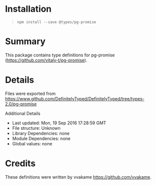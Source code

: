 # Installation
> `npm install --save @types/pg-promise`

# Summary
This package contains type definitions for pg-promise (https://github.com/vitaly-t/pg-promise).

# Details
Files were exported from https://www.github.com/DefinitelyTyped/DefinitelyTyped/tree/types-2.0/pg-promise

Additional Details
 * Last updated: Mon, 19 Sep 2016 17:28:59 GMT
 * File structure: Unknown
 * Library Dependencies: none
 * Module Dependencies: none
 * Global values: none

# Credits
These definitions were written by vvakame <https://github.com/vvakame>.
